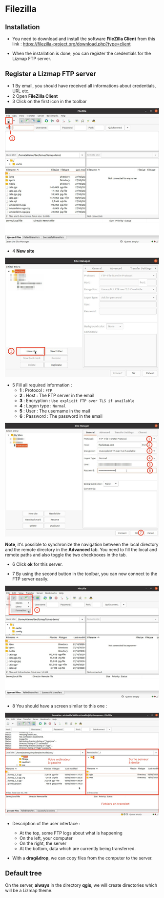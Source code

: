 # Filezilla

## Installation

* You need to download and install the software **FileZilla Client** from this link : 
https://filezilla-project.org/download.php?type=client
  
* When the installation is done, you can register the credentials for the Lizmap FTP server.
  
## Register a Lizmap FTP server

* 1 By email, you should have received all informations about credentials, URL etc.
* 2 Open **FileZilla Client**
* 3 Click on the first icon in the toolbar

![Filezilla](./media/ftp_1.jpg)

* 4 **New site**

![Filezilla](./media/ftp_2.jpg)

* 5 Fill all required information :
    * **1** : Protocol : `FTP`
    * **2** : Host : The FTP server in the email
    * **3** : Encryption : `Use explicit FTP over TLS if available`
    * **4** : Logon type : `Normal`
    * **5** : User : The username in the mail
    * **6** : Password : The password in the email

![Filezilla](./media/ftp_3.jpg)

**Note**, it's possible to synchronize the navigation between the local directory and the
remote directory in the **Advanced** tab. You need to fill the local and remote paths and
also toggle the two checkboxes in the tab.

* 6 Click **ok** for this server.

* 7 By using the second button in the toolbar, you can now connect to the FTP server easily.

![Filezilla](./media/ftp_4.jpg)

* 8 You should have a screen similar to this one : 

![Filezilla](./media/ftp_5.jpg)

* Description of the user interface : 
  * At the top, some FTP logs about what is happening
  * On the left, your computer
  * On the right, the server
  * At the bottom, data which are currently being transferred.
    
* With a **drag&drop**, we can copy files from the computer to the server.

## Default tree

On the server, **always** in the directory **qgis**, we will create directories
which will be a Lizmap theme.
